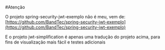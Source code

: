 #Atenção

O projeto spring-security-jwt-exemplo não é meu, vem de:
[https://github.com/BandTec/spring-security-jwt-exemplo](https://github.com/BandTec/spring-security-jwt-exemplo)

E o projeto jwt-simplification é apenas uma tradução do projeto acima, para fins de visualização mais fácil e testes adicionais